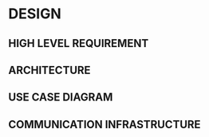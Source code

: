 

# DESIGN

## HIGH LEVEL REQUIREMENT



## ARCHITECTURE




## USE CASE DIAGRAM



## COMMUNICATION INFRASTRUCTURE



